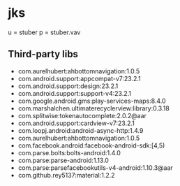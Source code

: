jks
===
u = stuber
p = stuber.vav

## Third-party libs
- com.aurelhubert:ahbottomnavigation:1.0.5
- com.android.support:appcompat-v7:23.2.1
- com.android.support:design:23.2.1
- com.android.support:support-v4:23.2.1
- com.google.android.gms:play-services-maps:8.4.0
- com.marshalchen.ultimaterecyclerview:library:0.3.18
- com.splitwise:tokenautocomplete:2.0.2@aar
- com.android.support:cardview-v7:23.2.1
- com.loopj.android:android-async-http:1.4.9
- com.aurelhubert:ahbottomnavigation:1.0.5
- com.facebook.android:facebook-android-sdk:[4,5)
- com.parse.bolts:bolts-android:1.4.0
- com.parse:parse-android:1.13.0
- com.parse:parsefacebookutils-v4-android:1.10.3@aar
- com.github.rey5137:material:1.2.2